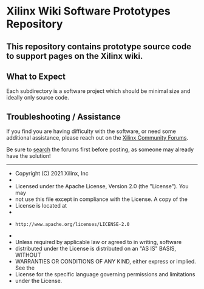 # Xilinx Wiki Software Prototypes Repository
This repository contains prototype source code to support pages on the Xilinx wiki.
---
## **What to Expect**
Each subdirectory is a software project which should be minimal size and ideally only source code.

## **Troubleshooting / Assistance**
If you find you are having difficulty with the software, or need some additional assistance, please reach out on the [Xilinx Community Forums](https://forums.xilinx.com).

Be sure to [search](https://forums.xilinx.com/t5/forums/searchpage/tab/message?advanced=false&allow_punctuation=false&inactive=false) the forums first before posting, as someone may already have the solution!

---
 * Copyright (C) 2021 Xilinx, Inc
 *
 * Licensed under the Apache License, Version 2.0 (the "License"). You may
 * not use this file except in compliance with the License. A copy of the
 * License is located at
 *
 *     http://www.apache.org/licenses/LICENSE-2.0
 *
 * Unless required by applicable law or agreed to in writing, software
 * distributed under the License is distributed on an "AS IS" BASIS, WITHOUT
 * WARRANTIES OR CONDITIONS OF ANY KIND, either express or implied. See the
 * License for the specific language governing permissions and limitations
 * under the License.
